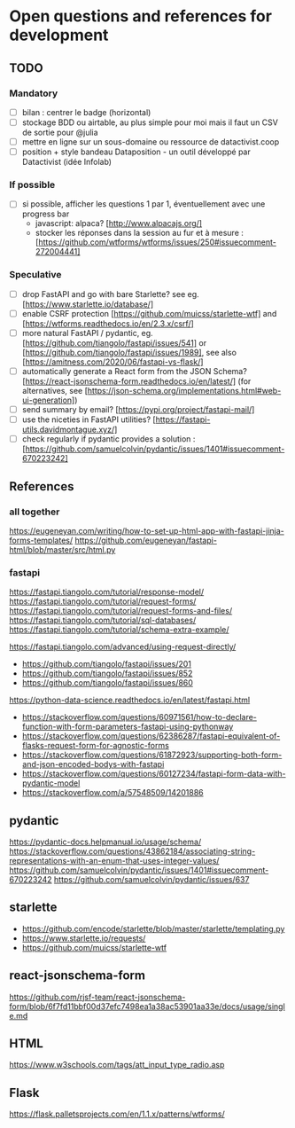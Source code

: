 # Open questions and references for development

## TODO

### Mandatory

- [ ] bilan : centrer le badge (horizontal)
- [ ] stockage BDD ou airtable, au plus simple pour moi mais il faut un CSV de sortie pour @julia
- [ ] mettre en ligne sur un sous-domaine ou ressource de datactivist.coop
- [ ] position + style bandeau Dataposition - un outil développé par Datactivist (idée Infolab)

### If possible

- [ ] si possible, afficher les questions 1 par 1, éventuellement avec une progress bar
  - javascript: alpaca? [http://www.alpacajs.org/]
  - stocker les réponses dans la session au fur et à mesure : [https://github.com/wtforms/wtforms/issues/250#issuecomment-272004441]

### Speculative

- [ ] drop FastAPI and go with bare Starlette? see eg. [https://www.starlette.io/database/]
- [ ] enable CSRF protection [https://github.com/muicss/starlette-wtf] and [https://wtforms.readthedocs.io/en/2.3.x/csrf/]
- [ ] more natural FastAPI / pydantic, eg. [https://github.com/tiangolo/fastapi/issues/541] or [https://github.com/tiangolo/fastapi/issues/1989], see also [https://amitness.com/2020/06/fastapi-vs-flask/]
- [ ] automatically generate a React form from the JSON Schema? [https://react-jsonschema-form.readthedocs.io/en/latest/] (for alternatives, see [https://json-schema.org/implementations.html#web-ui-generation])
- [ ] send summary by email? [https://pypi.org/project/fastapi-mail/]
- [ ] use the niceties in FastAPI utilities? [https://fastapi-utils.davidmontague.xyz/]
- [ ] check regularly if pydantic provides a solution : [https://github.com/samuelcolvin/pydantic/issues/1401#issuecomment-670223242]

## References

### all together

https://eugeneyan.com/writing/how-to-set-up-html-app-with-fastapi-jinja-forms-templates/
https://github.com/eugeneyan/fastapi-html/blob/master/src/html.py

### fastapi

https://fastapi.tiangolo.com/tutorial/response-model/
https://fastapi.tiangolo.com/tutorial/request-forms/
https://fastapi.tiangolo.com/tutorial/request-forms-and-files/
https://fastapi.tiangolo.com/tutorial/sql-databases/
https://fastapi.tiangolo.com/tutorial/schema-extra-example/

https://fastapi.tiangolo.com/advanced/using-request-directly/

- https://github.com/tiangolo/fastapi/issues/201
- https://github.com/tiangolo/fastapi/issues/852
- https://github.com/tiangolo/fastapi/issues/860

https://python-data-science.readthedocs.io/en/latest/fastapi.html

- https://stackoverflow.com/questions/60971561/how-to-declare-function-with-form-parameters-fastapi-using-pythonway
- https://stackoverflow.com/questions/62386287/fastapi-equivalent-of-flasks-request-form-for-agnostic-forms
- https://stackoverflow.com/questions/61872923/supporting-both-form-and-json-encoded-bodys-with-fastapi
- https://stackoverflow.com/questions/60127234/fastapi-form-data-with-pydantic-model
- https://stackoverflow.com/a/57548509/14201886

## pydantic

https://pydantic-docs.helpmanual.io/usage/schema/
https://stackoverflow.com/questions/43862184/associating-string-representations-with-an-enum-that-uses-integer-values/
https://github.com/samuelcolvin/pydantic/issues/1401#issuecomment-670223242
https://github.com/samuelcolvin/pydantic/issues/637

## starlette

- https://github.com/encode/starlette/blob/master/starlette/templating.py
- https://www.starlette.io/requests/
- https://github.com/muicss/starlette-wtf

## react-jsonschema-form

https://github.com/rjsf-team/react-jsonschema-form/blob/6f7fd11bbf00d37efc7498ea1a38ac53901aa33e/docs/usage/single.md

## HTML

https://www.w3schools.com/tags/att_input_type_radio.asp

## Flask

https://flask.palletsprojects.com/en/1.1.x/patterns/wtforms/
